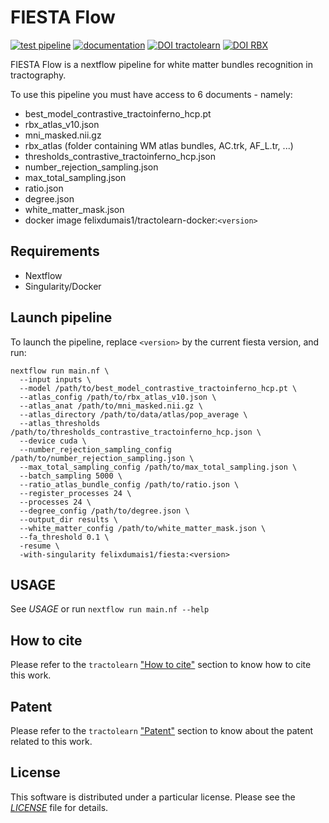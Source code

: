 # FIESTA Flow

[![test pipeline](https://github.com/scil-vital/fiesta/actions/workflows/test_pipeline.yml/badge.svg)](https://github.com/scil-vital/fiesta/actions/workflows/test_pipeline.yml)
[![documentation](https://readthedocs.org/projects/tractolearn/badge/?version=latest)](https://tractolearn.readthedocs.io/en/latest/?badge=latest)
[![DOI tractolearn](https://zenodo.org/badge/DOI/10.5281/zenodo.7562790.svg)](https://doi.org/10.5281/zenodo.7562790)
[![DOI RBX](https://zenodo.org/badge/DOI/10.5281/zenodo.7562635.svg)](https://doi.org/10.5281/zenodo.7562635)

FIESTA Flow is a nextflow pipeline for white matter bundles recognition in tractography.

To use this pipeline you must have access to 6 documents - namely:
* best_model_contrastive_tractoinferno_hcp.pt
* rbx_atlas_v10.json
* mni_masked.nii.gz
* rbx_atlas (folder containing WM atlas bundles, AC.trk, AF_L.tr, ...)
* thresholds_contrastive_tractoinferno_hcp.json
* number_rejection_sampling.json
* max_total_sampling.json
* ratio.json
* degree.json
* white_matter_mask.json
* docker image felixdumais1/tractolearn-docker:`<version>`


## Requirements

* Nextflow
* Singularity/Docker

## Launch pipeline

To launch the pipeline, replace `<version>` by the current fiesta version, and run:

```
nextflow run main.nf \
  --input inputs \
  --model /path/to/best_model_contrastive_tractoinferno_hcp.pt \
  --atlas_config /path/to/rbx_atlas_v10.json \
  --atlas_anat /path/to/mni_masked.nii.gz \
  --atlas_directory /path/to/data/atlas/pop_average \
  --atlas_thresholds /path/to/thresholds_contrastive_tractoinferno_hcp.json \
  --device cuda \
  --number_rejection_sampling_config /path/to/number_rejection_sampling.json \
  --max_total_sampling_config /path/to/max_total_sampling.json \
  --batch_sampling 5000 \
  --ratio_atlas_bundle_config /path/to/ratio.json \
  --register_processes 24 \
  --processes 24 \
  --degree_config /path/to/degree.json \
  --output_dir results \
  --white_matter_config /path/to/white_matter_mask.json \
  --fa_threshold 0.1 \
  -resume \
  -with-singularity felixdumais1/fiesta:<version>

```

## USAGE

See *USAGE* or run `nextflow run main.nf --help`

## How to cite

Please refer to the `tractolearn` ["How to cite"](https://github.com/scil-vital/tractolearn#how-to-cite)
section to know how to cite this work.

## Patent

Please refer to the `tractolearn` ["Patent"](https://github.com/scil-vital/tractolearn#patent)
section to know about the patent related to this work.

## License

This software is distributed under a particular license. Please see the
[*LICENSE*](LICENSE) file for details.
